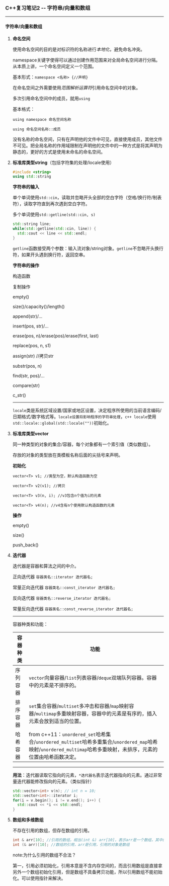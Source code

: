 ### C++复习笔记2 -- 字符串/向量和数组

---

#### 字符串/向量和数组

1. **命名空间**

   使用命名空间的目的是对标识符的名称进行*本地化*，避免命名冲突。

   namespace关键字使得可以通过创建作用范围来对全局命名空间进行分隔。从本质上讲，一个命名空间定义一个范围。

   基本形式：`namespace <名称> {//声明}`

   在命名空间之外需要使用*范围解析运算符*引用命名空间中的对象。

   多次引用命名空间中的成员，就用`using`

   基本格式：

   `using namespace 命名空间名称`

   `using 命名空间名称::成员`

   没有名称的命名空间，只有在声明他的文件中可见，直接使用成员，其他文件不可见。把全局名称的作用域限制在声明他的文件中的一种方式是将其声明为静态的，更好的方式是使用未命名的命名空间。

2. **标准库类型string**（包括字符集的处理/locale使用）

   ```cpp
   #include <string>
   using std::string
   ```

   **字符串的输入**

   单个单词使用`std::cin`，读取并忽略开头全部的空白字符（空格/换行符/制表符），读取字符直到再次遇到空白字符。

   多个单词使用`std::getline(std::cin, s)`

   ```cpp
   std::string line;
   while(std::getline(std::cin, line)) {
     std::cout << line << std::endl;
   }
   ```

   `getline`函数接受两个参数：输入流对象/string对象。`getline`不忽略开头换行符，如果开头遇到换行符，返回空串。

   **字符串的操作**

   构造函数

   复制操作

   empty()

   size()/capacity()/length()

   append(str)/...

   insert(pos, str)/...

   erase(pos, n)/erase(pos)/erase(first, last)

   replace(pos, n, s1)

   assign(str) //拷贝str

   substr(pos, n)

   find(str, pos)/...

   compare(str)

   c_str()

   ---

   `locale`类是系统区域设置/国家或地区设置，决定程序所使用的当前语言编码/日期格式/数字格式等。`locale设置将影响程序的字符串处理`，`c++ locale`使用`std::locale::global(std::locale(""))`初始化。 

3. **标准库类型vector**

   同一种类型的对象的集合/容器，每个对象都有一个索引值（类似数组）。

   存放的对象的类型放在类模板名称后面的尖括号来声明。

   **初始化**

   `vector<T> v1; //类型为空，默认构造函数为空`

   `vector<T> v2(v1); //拷贝`

   `vector<T> v3(n, i); //v3包含n个值为i的元素`

   `vector<T> v4(n); //v4含有n个使用默认构造函数的元素`

   **操作**

   empty()

   size()

   push_back()

4. **迭代器**

   迭代器是容器和算法之间的中介。

   正向迭代器 `容器类名::iterator 迭代器名;`

   常量正向迭代器 `容器类名::const_iterator 迭代器名;`

   反向迭代器 `容器类名::reverse_iterator 迭代器名;`

   常量反向迭代器 `容器类名::const_reverse_iterator 迭代器名;`

   ---

   容器种类和功能：

   | 容器种类 | 功能                                                         |
   | -------- | ------------------------------------------------------------ |
   | 序列容器 | `vector`向量容器/`list`列表容器/`deque`双端队列容器。容器中的元素是不排序的。 |
   | 排序容器 | `set`集合容器/`multiset`多冲击和容器/`map`映射容器/`multimap`多重映射容器，容器中的元素是有序的，插入元素会放到适当的位置。 |
   | 哈希容器 | from c++11：`unordered_set`哈希集合/`unordered_multiset`哈希多重集合/`unordered_map`哈希映射/`unordered_multimap`哈希多重映射，未排序，元素的位置由哈希函数决定。 |

   ---

   **用法**：迭代器读取它指向的元素，`*迭代器名`表示迭代器指向的元素。通过非常量迭代器能修改指向的元素。（类似指针）

   ```cpp
   std::vector<int> v(n); // int n = 10;
   std::vector<int>::iterator i;
   for(i = v.begin(); i != v.end(); i++) {
     std::cout << *i << std::endl;
   }
   ```

5. **数组和多维数组**

   不存在引用的数组，但存在数组的引用。 

   ```cpp
   int & arr[10]; //引用的数组，相当(int &) arr[10]，表示arr是一个数组，其中的元素是引用
   int (& arr)[10]; //数组的引用，arr是引用，引用的对象是数组
   ```

   note:为什么引用的数组不合法？

   第一，引用必须初始化，引用本意是不含内存空间的，而且引用数组是直接拿另外一个数组初始化引用，但是数组不具备拷贝功能，所以引用数组不能初始化。可以使用指针来解决。